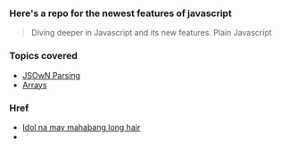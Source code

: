 ### Here's a repo for the newest features of javascript

> Diving deeper in Javascript and its new features.
> Plain Javascript

### Topics covered

- [JSOwN Parsing](https://docs.google.com/presentation/d/1C2RLbE-SS8ldlQPfXgsvKJBrEIZb4s57pOn-LxBNaC0/edit#slide=id.g42bf417d3b_0_1100)
- [Arrays](https://github.com/tc39/proposal-change-array-by-copy)

### Href

- [Idol na may mahabang long hair](https://www.youtube.com/c/ErickWendelTreinamentos)
-
